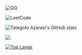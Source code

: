 ![QQ](https://img.shields.io/static/v1?label=QQ&message=2724167997&style=social&logo=tencentqq&logoColor=black)
<!--![WeChat](https://img.shields.io/static/v1?label=WeChat&message=wxid_8rnzabrf2vso22&style=social&logo=wechat&logoColor=green)-->
![LeetCode](https://img.shields.io/static/v1?label=LeetCode&message=azarasi&style=social&logo=leetcode&logoColor=orange&link=https://leetcode-cn.com/u/azarasi/)

![Tategoto Azarasi's GitHub stats](https://github-readme-stats.vercel.app/api?username=tategotoazarasi&show_icons=true)

![](https://github-profile-trophy.vercel.app/?username=tategotoazarasi&column=10)

[![Top Langs](https://github-readme-stats.vercel.app/api/top-langs/?username=tategotoazarasi)](https://github.com/anuraghazra/github-readme-stats)
<!--
**tategotoazarasi/tategotoazarasi** is a ✨ _special_ ✨ repository because its `README.md` (this file) appears on your GitHub profile.

Here are some ideas to get you started:

- 🔭 I’m currently working on ...
- 🌱 I’m currently learning ...
- 👯 I’m looking to collaborate on ...
- 🤔 I’m looking for help with ...
- 💬 Ask me about ...
- 📫 How to reach me: ...
- 😄 Pronouns: ...
- ⚡ Fun fact: ...
-->
